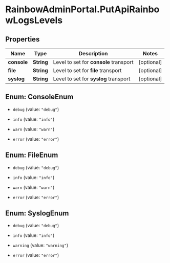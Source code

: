 # RainbowAdminPortal.PutApiRainbowLogsLevels

## Properties

Name | Type | Description | Notes
------------ | ------------- | ------------- | -------------
**console** | **String** | Level to set for **console** transport | [optional] 
**file** | **String** | Level to set for **file** transport | [optional] 
**syslog** | **String** | Level to set for **syslog** transport | [optional] 



## Enum: ConsoleEnum


* `debug` (value: `"debug"`)

* `info` (value: `"info"`)

* `warn` (value: `"warn"`)

* `error` (value: `"error"`)





## Enum: FileEnum


* `debug` (value: `"debug"`)

* `info` (value: `"info"`)

* `warn` (value: `"warn"`)

* `error` (value: `"error"`)





## Enum: SyslogEnum


* `debug` (value: `"debug"`)

* `info` (value: `"info"`)

* `warning` (value: `"warning"`)

* `error` (value: `"error"`)




